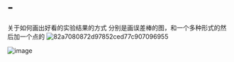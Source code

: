 # -
关于如何画出好看的实验结果的方式
分别是画误差棒的图，和一个多种形式的然后加一个点的
![82a7080872d97852ced77c907096955](https://user-images.githubusercontent.com/58908110/186907524-60c707a8-4741-42d3-aad2-5d4368eb8b81.jpg)

![image](https://user-images.githubusercontent.com/58908110/186907745-2a3002f3-351c-4d92-bd20-714c9e158f51.png)
